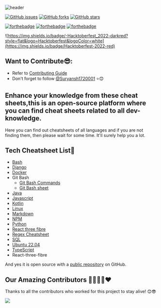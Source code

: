 ![header](https://capsule-render.vercel.app/api?type=rect&color=gradient&height=100&section=footer&text=Developer+Cheatsheets&fontSize=50)

[![GitHub issues](https://img.shields.io/github/issues/Suryansh1720001/Developer-Cheatsheet?style=for-the-badge&logo=appveyor)](https://github.com/Suryansh1720001/Developer-Cheatsheet/issues)
[![GitHub forks](https://img.shields.io/github/forks/Suryansh1720001/Developer-Cheatsheet?style=for-the-badge&logo=appveyor)](https://github.com/Suryansh1720001/Developer-Cheatsheet/network)
[![GitHub stars](https://img.shields.io/github/stars/Suryansh1720001/Developer-Cheatsheet?style=for-the-badge&logo=appveyor)](https://github.com/Suryansh1720001/Developer-Cheatsheet/stargazers)

[![forthebadge](https://forthebadge.com/images/badges/built-by-developers.svg)](https://forthebadge.com)
[![forthebadge](https://forthebadge.com/images/badges/built-with-love.svg)](https://forthebadge.com)
[![forthebadge](https://forthebadge.com/images/badges/for-you.svg)](https://forthebadge.com)

![https://img.shields.io/badge/-Hacktoberfest_2022-darkred?style=flat&logo=Hacktoberfest&logoColor=white](https://img.shields.io/badge/Hacktoberfest-2022-red)&nbsp;

## Want to Contribute😎:
- Refer to <a href="CONTRIBUTING.md">Contributing Guide</a><br>
- Don't forget to follow [@Suryansh1720001](https://github.com/Suryansh1720001) ⭐😊

## Enhance your knowledge from these cheat sheets,this is an open-source platform where you can find cheat sheets related to all dev-knowledge.

Here you can find out cheatsheets of all languages and if you are not finding them, then please wait for some time. It'll surely help you a lot.

## Tech Cheatsheet List📃

- [Bash](https://github.com/Veerhan-glitch/Developer-Cheatsheet/blob/master/bash_cheatsheet.md)
- [Django](https://github.com/Veerhan-glitch/Developer-Cheatsheet/blob/master/django%20cheat%20sheet.pdf)
- [Docker](https://github.com/Suryansh1720001/Developer-Cheatsheet/blob/master/docker.md)
- Git Bash
  - [Git Bash Commands](https://github.com/ANSHUMANDAS1506/Developer-Cheatsheet/blob/master/GitBash_sheet.md)
  - [Git Bash sheet](https://github.com/Suryansh1720001/Developer-Cheatsheet/blob/master/GitBash_sheet.md)
- [Java](https://github.com/Veerhan-glitch/Developer-Cheatsheet/blob/master/java.md)
- [Javascript](https://github.com/Veerhan-glitch/Developer-Cheatsheet/blob/master/javascript.md)
- [Kotlin](https://github.com/Veerhan-glitch/Developer-Cheatsheet/blob/master/Kotlin.md)
- [Linux](https://github.com/Suryansh1720001/Developer-Cheatsheet/blob/master/linux.md)
- [Markdown](https://github.com/Veerhan-glitch/Developer-Cheatsheet/blob/master/Markdown_Cheatsheet.md)
- [NPM](https://github.com/Veerhan-glitch/Developer-Cheatsheet/blob/master/NPM.md)
- [Python](https://github.com/Veerhan-glitch/Developer-Cheatsheet/blob/master/python-cheat-sheet.md)
- [React three fibre](https://github.com/Suryansh1720001/Developer-Cheatsheet/blob/master/react-three-fibre.md)
- [Regex Cheatsheet](https://github.com/Suryansh1720001/Developer-Cheatsheet/blob/master/regex-cheatsheet.md)
- [SQL](https://github.com/Suryansh1720001/Developer-Cheatsheet/blob/master/SQL%20Cheatsheet)
- [Ubuntu 22.04](https://github.com/Suryansh1720001/Developer-Cheatsheet/blob/master/ubuntu-22.04.md)
- [TypeScript](https://github.com/ANSHUMANDAS1506/Developer-Cheatsheet/blob/master/typescript.md)
- React-three-fibre


And yes it is open source with a [public repository](https://github.com/Suryansh1720001/Developer-Cheatsheet)
 on GitHub.


## Our Amazing Contributors 👨‍👨‍👦‍👦❤️
Thanks to all the contributors who worked for this project to stay alive! 😊😎

<a align="center" href="https://github.com/Suryansh1720001/Developer-Cheatsheet/graphs/contributors">
  <img src="https://contrib.rocks/image?repo=Suryansh1720001/Developer-Cheatsheet&&max=817" />
</a>








